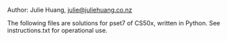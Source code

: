 Author: Julie Huang, julie@juliehuang.co.nz

The following files are solutions for pset7 of CS50x, written in Python.
See instructions.txt for operational use.
